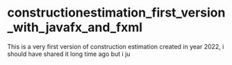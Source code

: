 # constructionestimation_first_version_with_javafx_and_fxml
This is  a very first version of construction estimation created in year 2022, i should have shared it long time ago but i ju
